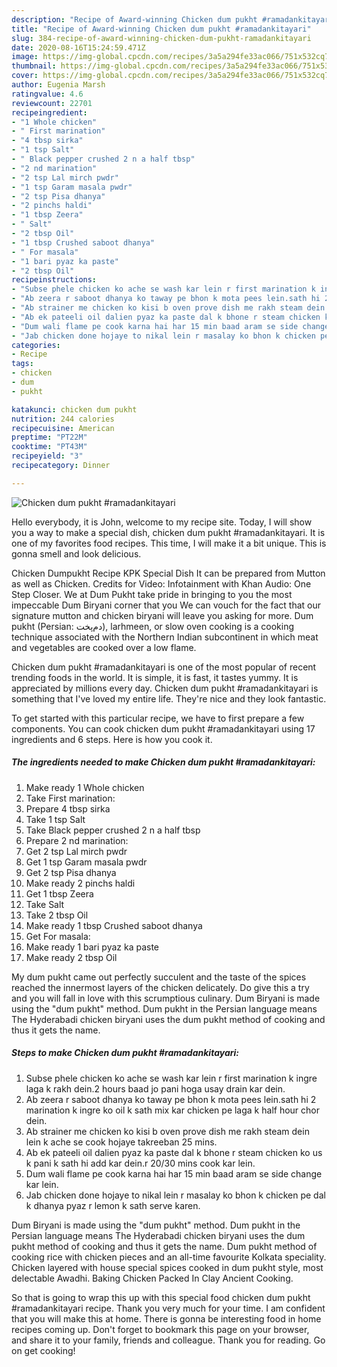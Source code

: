```yaml
---
description: "Recipe of Award-winning Chicken dum pukht #ramadankitayari"
title: "Recipe of Award-winning Chicken dum pukht #ramadankitayari"
slug: 384-recipe-of-award-winning-chicken-dum-pukht-ramadankitayari
date: 2020-08-16T15:24:59.471Z
image: https://img-global.cpcdn.com/recipes/3a5a294fe33ac066/751x532cq70/chicken-dum-pukht-ramadankitayari-recipe-main-photo.jpg
thumbnail: https://img-global.cpcdn.com/recipes/3a5a294fe33ac066/751x532cq70/chicken-dum-pukht-ramadankitayari-recipe-main-photo.jpg
cover: https://img-global.cpcdn.com/recipes/3a5a294fe33ac066/751x532cq70/chicken-dum-pukht-ramadankitayari-recipe-main-photo.jpg
author: Eugenia Marsh
ratingvalue: 4.6
reviewcount: 22701
recipeingredient:
- "1 Whole chicken"
- " First marination"
- "4 tbsp sirka"
- "1 tsp Salt"
- " Black pepper crushed 2 n a half tbsp"
- "2 nd marination"
- "2 tsp Lal mirch pwdr"
- "1 tsp Garam masala pwdr"
- "2 tsp Pisa dhanya"
- "2 pinchs haldi"
- "1 tbsp Zeera"
- " Salt"
- "2 tbsp Oil"
- "1 tbsp Crushed saboot dhanya"
- " For masala"
- "1 bari pyaz ka paste"
- "2 tbsp Oil"
recipeinstructions:
- "Subse phele chicken ko ache se wash kar lein r first marination k ingre laga k rakh dein.2 hours baad jo pani hoga usay drain kar dein."
- "Ab zeera r saboot dhanya ko taway pe bhon k mota pees lein.sath hi 2 marination k ingre ko oil k sath mix kar chicken pe laga k half hour chor dein."
- "Ab strainer me chicken ko kisi b oven prove dish me rakh steam dein lein k ache se cook hojaye takreeban 25 mins."
- "Ab ek pateeli oil dalien pyaz ka paste dal k bhone r steam chicken ko us k pani k sath hi add kar dein.r 20/30 mins cook kar lein."
- "Dum wali flame pe cook karna hai har 15 min baad aram se side change kar lein."
- "Jab chicken done hojaye to nikal lein r masalay ko bhon k chicken pe dal k dhanya pyaz r lemon k sath serve karen."
categories:
- Recipe
tags:
- chicken
- dum
- pukht

katakunci: chicken dum pukht 
nutrition: 244 calories
recipecuisine: American
preptime: "PT22M"
cooktime: "PT43M"
recipeyield: "3"
recipecategory: Dinner

---
```



![Chicken dum pukht #ramadankitayari](https://img-global.cpcdn.com/recipes/3a5a294fe33ac066/751x532cq70/chicken-dum-pukht-ramadankitayari-recipe-main-photo.jpg)

Hello everybody, it is John, welcome to my recipe site. Today, I will show you a way to make a special dish, chicken dum pukht #ramadankitayari. It is one of my favorites food recipes. This time, I will make it a bit unique. This is gonna smell and look delicious.

Chicken Dumpukht Recipe KPK Special Dish It can be prepared from Mutton as well as Chicken. Credits for Video: Infotainment with Khan Audio: One Step Closer. We at Dum Pukht take pride in bringing to you the most impeccable Dum Biryani corner that you We can vouch for the fact that our signature mutton and chicken biryani will leave you asking for more. Dum pukht (Persian: دم‌پخت‎), larhmeen, or slow oven cooking is a cooking technique associated with the Northern Indian subcontinent in which meat and vegetables are cooked over a low flame.

Chicken dum pukht #ramadankitayari is one of the most popular of recent trending foods in the world. It is simple, it is fast, it tastes yummy. It is appreciated by millions every day. Chicken dum pukht #ramadankitayari is something that I've loved my entire life. They're nice and they look fantastic.


To get started with this particular recipe, we have to first prepare a few components. You can cook chicken dum pukht #ramadankitayari using 17 ingredients and 6 steps. Here is how you cook it.

<!--inarticleads1-->

##### The ingredients needed to make Chicken dum pukht #ramadankitayari:

1. Make ready 1 Whole chicken
1. Take  First marination:
1. Prepare 4 tbsp sirka
1. Take 1 tsp Salt
1. Take  Black pepper crushed 2 n a half tbsp
1. Prepare 2 nd marination:
1. Get 2 tsp Lal mirch pwdr
1. Get 1 tsp Garam masala pwdr
1. Get 2 tsp Pisa dhanya
1. Make ready 2 pinchs haldi
1. Get 1 tbsp Zeera
1. Take  Salt
1. Take 2 tbsp Oil
1. Make ready 1 tbsp Crushed saboot dhanya
1. Get  For masala:
1. Make ready 1 bari pyaz ka paste
1. Make ready 2 tbsp Oil


My dum pukht came out perfectly succulent and the taste of the spices reached the innermost layers of the chicken delicately. Do give this a try and you will fall in love with this scrumptious culinary. Dum Biryani is made using the &#34;dum pukht&#34; method. Dum pukht in the Persian language means The Hyderabadi chicken biryani uses the dum pukht method of cooking and thus it gets the name. 

<!--inarticleads2-->

##### Steps to make Chicken dum pukht #ramadankitayari:

1. Subse phele chicken ko ache se wash kar lein r first marination k ingre laga k rakh dein.2 hours baad jo pani hoga usay drain kar dein.
1. Ab zeera r saboot dhanya ko taway pe bhon k mota pees lein.sath hi 2 marination k ingre ko oil k sath mix kar chicken pe laga k half hour chor dein.
1. Ab strainer me chicken ko kisi b oven prove dish me rakh steam dein lein k ache se cook hojaye takreeban 25 mins.
1. Ab ek pateeli oil dalien pyaz ka paste dal k bhone r steam chicken ko us k pani k sath hi add kar dein.r 20/30 mins cook kar lein.
1. Dum wali flame pe cook karna hai har 15 min baad aram se side change kar lein.
1. Jab chicken done hojaye to nikal lein r masalay ko bhon k chicken pe dal k dhanya pyaz r lemon k sath serve karen.


Dum Biryani is made using the &#34;dum pukht&#34; method. Dum pukht in the Persian language means The Hyderabadi chicken biryani uses the dum pukht method of cooking and thus it gets the name. Dum pukht method of cooking rice with chicken pieces and an all-time favourite Kolkata speciality. Chicken layered with house special spices cooked in dum pukht style, most delectable Awadhi. Baking Chicken Packed In Clay Ancient Cooking. 

So that is going to wrap this up with this special food chicken dum pukht #ramadankitayari recipe. Thank you very much for your time. I am confident that you will make this at home. There is gonna be interesting food in home recipes coming up. Don't forget to bookmark this page on your browser, and share it to your family, friends and colleague. Thank you for reading. Go on get cooking!
